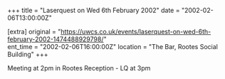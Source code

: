 +++
title = "Laserquest on Wed 6th February 2002"
date = "2002-02-06T13:00:00Z"

[extra]
original = "https://uwcs.co.uk/events/laserquest-on-wed-6th-february-2002-1474488929798/"    
ent_time = "2002-02-06T16:00:00Z"
location = "The Bar, Rootes Social Building"
+++

Meeting at 2pm in Rootes Reception - LQ at 3pm

